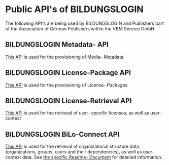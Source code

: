 # Public API's of BILDUNGSLOGIN

The following API's are being used by BILDUNGSLOGIN and Publishers part of the Association of German Publishers within the VBM Service GmbH.


## BILDUNGSLOGIN Metadata- API

[This API](bilo-licensepackage.json) is used for the provisioning of Media- Metadata


## BILDUNGSLOGIN License-Package API

[This API](bilo-media.json) is used for the provisioning of License- Packages


## BILDUNGSLOGIN License-Retrieval API

[This API](bilo-licenseretrieval_v1.json) is used for the retrieval of user- specific licenses, as well as user- context

## BILDUNGSLOGIN BiLo-Connect API

[This API](bilo-connect.json) is used for the retrieval of organizational structure data (organizations, groups, users and their dependencies), as well as user- context data.
See [the specific Readme- Document](bilo_connect.md) for detailed information.
